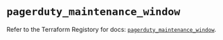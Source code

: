 # `pagerduty_maintenance_window`

Refer to the Terraform Registory for docs: [`pagerduty_maintenance_window`](https://www.terraform.io/docs/providers/pagerduty/r/maintenance_window).
